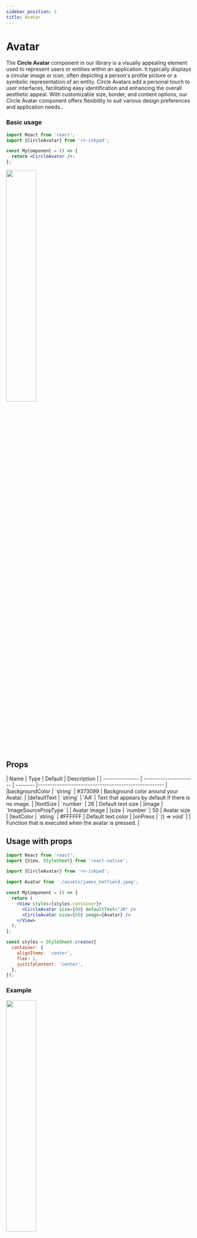 ```yaml
---
sidebar_position: 3
title: Avatar
---
```


# Avatar

The **Circle Avatar** component in our library is a visually appealing element used to represent users or entities within an application. It typically displays a circular image or icon, often depicting a person's profile picture or a symbolic representation of an entity. Circle Avatars add a personal touch to user interfaces, facilitating easy identification and enhancing the overall aesthetic appeal. With customizable size, border, and content options, our Circle Avatar component offers flexibility to suit various design preferences and application needs..

### Basic usage

```jsx
import React from 'react';
import {CircleAvatar} from 'rn-inkpad';

const MyComponent = () => {
  return <CircleAvatar />;
};
```

<img width="40%"  src="/img/avatar/avatar-simple.png" />

## Props

<div class="table-responsive">
| Name | Type | Default | Description |
| --------------- | ---------------------- | -------- |----------------------------------------------------- |
|backgroundColor | `string` | #373099 | Background color around your Avatar. |
|defaultText | `string` | 'AA' | Text that appears by default if there is no image. |
|fontSize | `number` | 26 | Default text size |
|image | `ImageSourcePropType` |  | Avatar image |
|size | `number` | 50 | Avatar size |
|textColor | `string` | #FFFFFF | Default text color |
|onPress | `() => void` |  | Function that is executed when the avatar is pressed. |

</div>

## Usage with props

```jsx
import React from 'react';
import {View, StyleSheet} from 'react-native';

import {CircleAvatar} from 'rn-inkpad';

import Avatar from './assets/james_hetfield.jpeg';

const MyComponent = () => {
  return (
    <View styles={styles.container}>
      <CircleAvatar size={80} defaultText="JH" />
      <CircleAvatar size={80} image={Avatar} />
    </View>
  );
};

const styles = StyleSheet.create({
  container: {
    alignItems: 'center',
    flex: 1,
    justifyContent: 'center',
  },
});
```

### Example

<img width="40%"  src="/img/avatar/avatar-props.png" />
